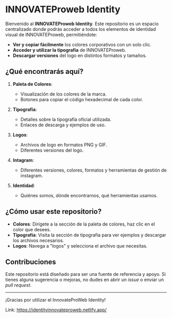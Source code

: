 # INNOVATEProweb Identity

Bienvenido al **INNOVATEProweb Identity**. Este repositorio es un espacio centralizado donde podrás acceder a todos los elementos de identidad visual de INNOVATEProweb, permitiéndote:

- **Ver y copiar fácilmente** los colores corporativos con un solo clic.
- **Acceder y utilizar la tipografía** de INNOVATEProweb.
- **Descargar versiones** del logo en distintos formatos y tamaños.

## ¿Qué encontrarás aquí?

1. **Paleta de Colores**:
   - Visualización de los colores de la marca.
   - Botones para copiar el código hexadecimal de cada color.

2. **Tipografía**:
   - Detalles sobre la tipografía oficial utilizada.
   - Enlaces de descarga y ejemplos de uso.

3. **Logos**:
   - Archivos de logo en formatos PNG y GIF.
   - Diferentes versiones del logo.

4. **Intagram**:
   - Diferentes versiones, colores, formatos y herramientas de gestión de instagram.

5. **Identidad**:
   - Quiénes somos, dónde encontrarnos, qué herramientas usamos.



## ¿Cómo usar este repositorio?

- **Colores**: Dirígete a la sección de la paleta de colores, haz clic en el color que desees.
- **Tipografía**: Visita la sección de tipografía para ver ejemplos y descargar los archivos necesarios.
- **Logos**: Navega a "logos" y selecciona el archivo que necesitas.

## Contribuciones

Este repositorio está diseñado para ser una fuente de referencia y apoyo. Si tienes alguna sugerencia o mejoras, no dudes en abrir un _issue_ o enviar un _pull request_.

---

¡Gracias por utilizar el InnovateProWeb Identity!

Link: https://identityinnovateproweb.netlify.app/
